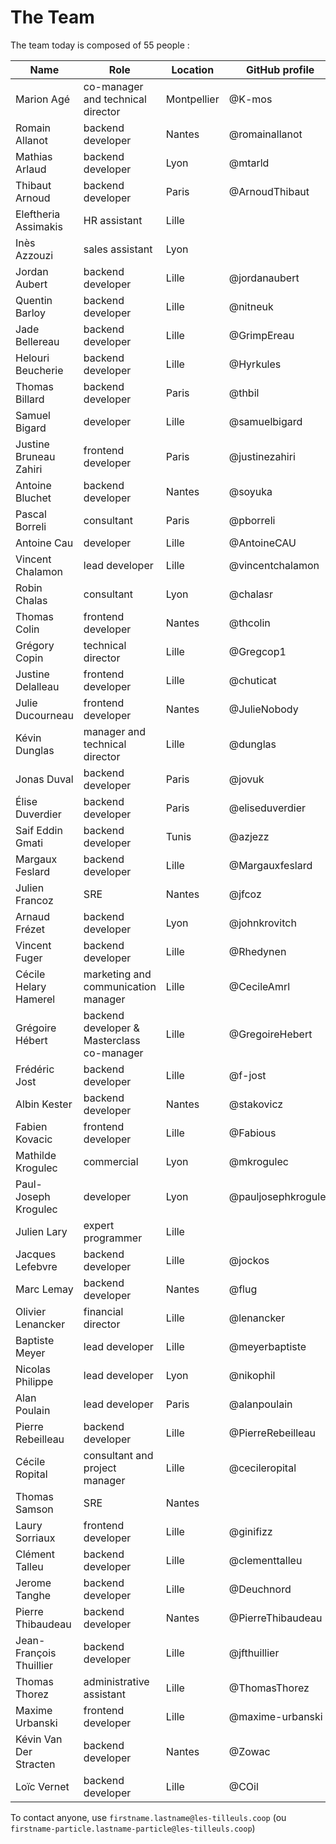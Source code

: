 # The Team

The team today is composed of 55 people :

| Name                    | Role                                       | Location    | GitHub profile      |
| ----------------------- | ------------------------------------------ | ----------- | ------------------- |
| Marion Agé              | co-manager and technical director          | Montpellier | @K-mos              |
| Romain Allanot          | backend developer                          | Nantes      | @romainallanot      |
| Mathias Arlaud          | backend developer                          | Lyon        | @mtarld             |
| Thibaut Arnoud          | backend developer                          | Paris       | @ArnoudThibaut      |
| Eleftheria Assimakis    | HR assistant                               | Lille       |                     |
| Inès Azzouzi            | sales assistant                            | Lyon        |                     |
| Jordan Aubert           | backend developer                          | Lille       | @jordanaubert       |
| Quentin Barloy          | backend developer                          | Lille       | @nitneuk            |
| Jade Bellereau          | backend developer                          | Lille       | @GrimpEreau         |
| Helouri Beucherie       | backend developer                          | Lille       | @Hyrkules           |
| Thomas Billard          | backend developer                          | Paris       | @thbil              |
| Samuel Bigard           | developer                                  | Lille       | @samuelbigard       |
| Justine Bruneau Zahiri  | frontend developer                         | Paris       | @justinezahiri      |
| Antoine Bluchet         | backend developer                          | Nantes      | @soyuka             |
| Pascal Borreli          | consultant                                 | Paris       | @pborreli           |
| Antoine Cau             | developer                                  | Lille       | @AntoineCAU         |
| Vincent Chalamon        | lead developer                             | Lille       | @vincentchalamon    |
| Robin Chalas            | consultant                                 | Lyon        | @chalasr            |
| Thomas Colin            | frontend developer                         | Nantes      | @thcolin            |
| Grégory Copin           | technical director                         | Lille       | @Gregcop1           |
| Justine Delalleau       | frontend developer                         | Lille       | @chuticat           |
| Julie Ducourneau        | frontend developer                         | Nantes      | @JulieNobody        |
| Kévin Dunglas           | manager and technical director             | Lille       | @dunglas            |
| Jonas Duval             | backend developer                          | Paris       | @jovuk              |
| Élise Duverdier         | backend developer                          | Paris       | @eliseduverdier     |
| Saif Eddin Gmati        | backend developer                          | Tunis       | @azjezz             |
| Margaux Feslard         | backend developer                          | Lille       | @Margauxfeslard     |
| Julien Francoz          | SRE                                        | Nantes      | @jfcoz              |
| Arnaud Frézet           | backend developer                          | Lyon        | @johnkrovitch       |
| Vincent Fuger           | backend developer                          | Lille       | @Rhedynen           |
| Cécile Helary Hamerel   | marketing and communication manager        | Lille       | @CecileAmrl         |
| Grégoire Hébert         | backend developer & Masterclass co-manager | Lille       | @GregoireHebert     |
| Frédéric Jost           | backend developer                          | Lille       | @f-jost             |
| Albin Kester            | backend developer                          | Nantes      | @stakovicz          |
| Fabien Kovacic          | frontend developer                         | Lille       | @Fabious            |
| Mathilde Krogulec       | commercial                                 | Lyon        | @mkrogulec          |
| Paul-Joseph Krogulec    | developer                                  | Lyon        | @pauljosephkrogulec |
| Julien Lary             | expert programmer                          | Lille       |                     |
| Jacques Lefebvre        | backend developer                          | Lille       | @jockos             |
| Marc Lemay              | backend developer                          | Nantes      | @flug               |
| Olivier Lenancker       | financial director                         | Lille       | @lenancker          |
| Baptiste Meyer          | lead developer                             | Lille       | @meyerbaptiste      |
| Nicolas Philippe        | lead developer                             | Lyon        | @nikophil           |
| Alan Poulain            | lead developer                             | Paris       | @alanpoulain        |
| Pierre Rebeilleau       | backend developer                          | Lille       | @PierreRebeilleau   |
| Cécile Ropital          | consultant and project manager             | Lille       | @cecileropital      |
| Thomas Samson           | SRE                                        | Nantes      |                     |
| Laury Sorriaux          | frontend developer                         | Lille       | @ginifizz           |
| Clément Talleu          | backend developer                          | Lille       | @clementtalleu      |
| Jerome Tanghe           | backend developer                          | Lille       | @Deuchnord          |
| Pierre Thibaudeau       | backend developer                          | Nantes      | @PierreThibaudeau   |
| Jean-François Thuillier | backend developer                          | Lille       | @jfthuillier        |
| Thomas Thorez           | administrative assistant                   | Lille       | @ThomasThorez       |
| Maxime Urbanski         | frontend developer                         | Lille       | @maxime-urbanski    |
| Kévin Van Der Stracten  | backend developer                          | Nantes      | @Zowac              |
| Loïc Vernet             | backend developer                          | Lille       | @COil               |

To contact anyone, use `firstname.lastname@les-tilleuls.coop` (ou `firstname-particle.lastname-particle@les-tilleuls.coop`)
